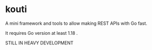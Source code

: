 # kouti
A mini framework and tools to allow making REST APIs with Go fast.

It requires Go version at least 1.18 . 

STILL IN HEAVY DEVELOPMENT 

